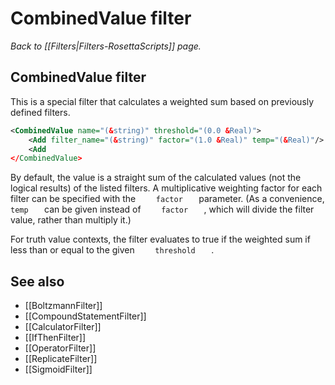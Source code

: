 # CombinedValue filter
*Back to [[Filters|Filters-RosettaScripts]] page.*
## CombinedValue filter

This is a special filter that calculates a weighted sum based on previously defined filters.

```xml
<CombinedValue name="(&string)" threshold="(0.0 &Real)">
    <Add filter_name="(&string)" factor="(1.0 &Real)" temp="(&Real)"/>
    <Add
</CombinedValue>
```

By default, the value is a straight sum of the calculated values (not the logical results) of the listed filters. A multiplicative weighting factor for each filter can be specified with the `     factor    ` parameter. (As a convenience, `     temp    ` can be given instead of `     factor    ` , which will divide the filter value, rather than multiply it.)

For truth value contexts, the filter evaluates to true if the weighted sum if less than or equal to the given `     threshold    ` .

## See also

* [[BoltzmannFilter]]
* [[CompoundStatementFilter]]
* [[CalculatorFilter]]
* [[IfThenFilter]]
* [[OperatorFilter]]
* [[ReplicateFilter]]
* [[SigmoidFilter]]

